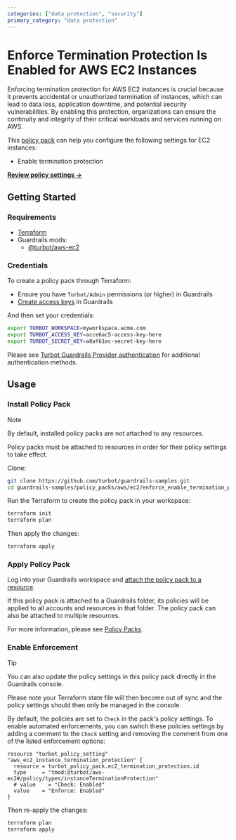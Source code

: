 ```yaml
---
categories: ["data protection", "security"]
primary_category: "data protection"
---
```


# Enforce Termination Protection Is Enabled for AWS EC2 Instances

Enforcing termination protection for AWS EC2 instances is crucial because it prevents accidental or unauthorized termination of instances, which can lead to data loss, application downtime, and potential security vulnerabilities. By enabling this protection, organizations can ensure the continuity and integrity of their critical workloads and services running on AWS.

This [policy pack](https://turbot.com/guardrails/docs/concepts/policy-packs) can help you configure the following settings for EC2 instances:

- Enable termination protection

**[Review policy settings →](https://hub.guardrails.turbot.com/policy-packs/enforce_enable_termination_protection_for_instances/settings)**

## Getting Started

### Requirements

- [Terraform](https://developer.hashicorp.com/terraform/install)
- Guardrails mods:
  - [@turbot/aws-ec2](https://hub.guardrails.turbot.com/mods/aws/mods/aws-ec2)

### Credentials

To create a policy pack through Terraform:

- Ensure you have `Turbot/Admin` permissions (or higher) in Guardrails
- [Create access keys](https://turbot.com/guardrails/docs/guides/iam/access-keys#generate-a-new-guardrails-api-access-key) in Guardrails

And then set your credentials:

```sh
export TURBOT_WORKSPACE=myworkspace.acme.com
export TURBOT_ACCESS_KEY=acce6ac5-access-key-here
export TURBOT_SECRET_KEY=a8af61ec-secret-key-here
```

Please see [Turbot Guardrails Provider authentication](https://registry.terraform.io/providers/turbot/turbot/latest/docs#authentication) for additional authentication methods.

## Usage

### Install Policy Pack

> [!NOTE]
> By default, installed policy packs are not attached to any resources.
>
> Policy packs must be attached to resources in order for their policy settings to take effect.

Clone:

```sh
git clone https://github.com/turbot/guardrails-samples.git
cd guardrails-samples/policy_packs/aws/ec2/enforce_enable_termination_protection_for_instances
```

Run the Terraform to create the policy pack in your workspace:

```sh
terraform init
terraform plan
```

Then apply the changes:

```sh
terraform apply
```

### Apply Policy Pack

Log into your Guardrails workspace and [attach the policy pack to a resource](https://turbot.com/guardrails/docs/guides/policy-packs#attach-a-policy-pack-to-a-resource).

If this policy pack is attached to a Guardrails folder, its policies will be applied to all accounts and resources in that folder. The policy pack can also be attached to multiple resources.

For more information, please see [Policy Packs](https://turbot.com/guardrails/docs/concepts/policy-packs).

### Enable Enforcement

> [!TIP]
> You can also update the policy settings in this policy pack directly in the Guardrails console.
>
> Please note your Terraform state file will then become out of sync and the policy settings should then only be managed in the console.

By default, the policies are set to `Check` in the pack's policy settings. To enable automated enforcements, you can switch these policies settings by adding a comment to the `Check` setting and removing the comment from one of the listed enforcement options:

```hcl
resource "turbot_policy_setting" "aws_ec2_instance_termination_protection" {
  resource = turbot_policy_pack.ec2_termination_protection.id
  type     = "tmod:@turbot/aws-ec2#/policy/types/instanceTerminationProtection"
  # value    = "Check: Enabled"
  value    = "Enforce: Enabled"
}
```

Then re-apply the changes:

```sh
terraform plan
terraform apply
```
